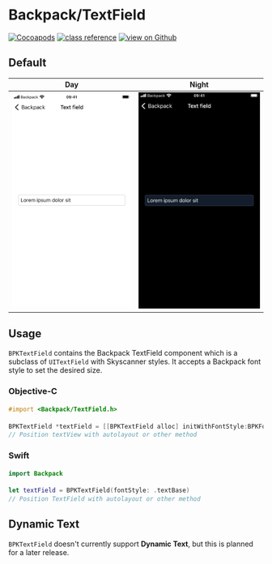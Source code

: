 # Backpack/TextField

[![Cocoapods](https://img.shields.io/cocoapods/v/Backpack.svg?style=flat)](https://cocoapods.org/pods/Backpack)
[![class reference](https://img.shields.io/badge/Class%20reference-iOS-blue)](https://backpack.github.io/ios/versions/latest/uikit/Classes/BPKTextField.html)
[![view on Github](https://img.shields.io/badge/Source%20code-GitHub-lightgrey)](https://github.com/Skyscanner/backpack-ios/tree/main/Backpack/TextField)

## Default

| Day | Night |
| --- | --- |
| <img src="https://raw.githubusercontent.com/Skyscanner/backpack-ios/main/screenshots/iPhone%208-text-field___default_lm.png" alt="" width="375" /> |<img src="https://raw.githubusercontent.com/Skyscanner/backpack-ios/main/screenshots/iPhone%208-text-field___default_dm.png" alt="" width="375" /> |


## Usage

`BPKTextField` contains the Backpack TextField component which is a subclass of `UITextField` with Skyscanner styles. It accepts a Backpack font style to set the desired size.

### Objective-C

```objective-c
#import <Backpack/TextField.h>

BPKTextField *textField = [[BPKTextField alloc] initWithFontStyle:BPKFontStyleTextBase];
// Position textView with autolayout or other method
```

### Swift

```swift
import Backpack

let textField = BPKTextField(fontStyle: .textBase)
// Position TextField with autolayout or other method
```

## Dynamic Text

`BPKTextField` doesn't currently support **Dynamic Text**, but this is planned for a later release.
